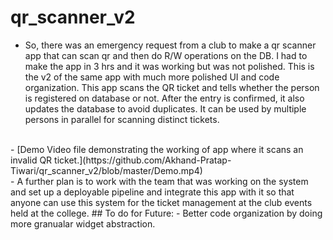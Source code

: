 # qr_scanner_v2
- So, there was an emergency request from a club to make a qr scanner app that can scan qr and then do R/W operations on the DB. I had to make the app in 3 hrs and it was working but was not polished. This is the v2 of the same app with much more polished UI and code organization. This app scans the QR ticket and tells whether the person is registered on database or not. After the entry is confirmed, it also updates the database to avoid duplicates. It can be used by multiple persons in parallel for scanning distinct tickets.
</br>
- [Demo Video file demonstrating the working of app where it scans an invalid QR ticket.](https://github.com/Akhand-Pratap-Tiwari/qr_scanner_v2/blob/master/Demo.mp4)
</br>
- A further plan is to work with the team that was working on the system and set up a deployable pipeline and integrate this app with it so that anyone can use this system for the ticket management at the club events held at the college.
## To do for Future:
- Better code organization by doing more granualar widget abstraction.
